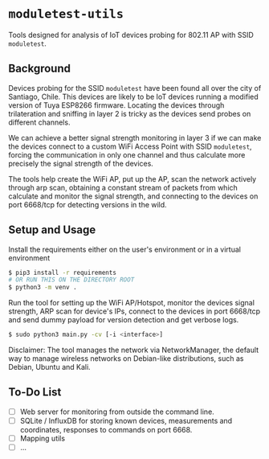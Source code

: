 # `moduletest-utils`
Tools designed for analysis of IoT devices probing for 802.11 AP with SSID `moduletest`.

## Background
Devices probing for the SSID `moduletest` have been found all over the city of Santiago, Chile. This devices are likely to be IoT devices running a modified version of Tuya ESP8266 firmware.
Locating the devices through trilateration and sniffing in layer 2 is tricky as the devices send probes on different channels.

We can achieve a better signal strength monitoring in layer 3 if we can make the devices connect to a custom WiFi Access Point with SSID `moduletest`, forcing the communication in only one channel and thus calculate more precisely the signal strength of the devices.

The tools help create the WiFi AP, put up the AP, scan the network actively through arp scan, obtaining a constant stream of packets from which calculate and monitor the signal strength, and connecting to the devices on port 6668/tcp for detecting versions in the wild.

## Setup and Usage
Install the requirements either on the user's environment or in a virtual environment
```bash
$ pip3 install -r requirements
# OR RUN THIS ON THE DIRECTORY ROOT
$ python3 -m venv .
```

Run the tool for setting up the WiFi AP/Hotspot, monitor the devices signal strength, ARP scan for device's IPs, connect to the devices in port 6668/tcp and send dummy payload for version detection and get verbose logs.
```bash
$ sudo python3 main.py -cv [-i <interface>]
```

Disclaimer: The tool manages the network via NetworkManager, the default way to manage wireless networks on Debian-like distributions, such as Debian, Ubuntu and Kali.

## To-Do List
- [ ] Web server for monitoring from outside the command line.
- [ ] SQLite / InfluxDB for storing known devices, measurements and coordinates, responses to commands on port 6668.
- [ ] Mapping utils
- [ ] ...